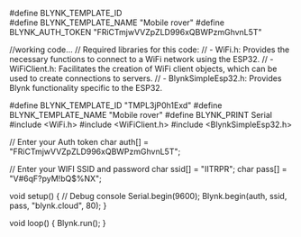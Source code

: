 #define BLYNK_TEMPLATE_ID  
#define BLYNK_TEMPLATE_NAME "Mobile rover"
#define BLYNK_AUTH_TOKEN "FRiCTmjwVVZpZLD996xQBWPzmGhvnL5T"

//working code...
// Required libraries for this code:
// - WiFi.h: Provides the necessary functions to connect to a WiFi network using the ESP32.
// - WiFiClient.h: Facilitates the creation of WiFi client objects, which can be used to create connections to servers.
// - BlynkSimpleEsp32.h: Provides Blynk functionality specific to the ESP32.

#define BLYNK_TEMPLATE_ID "TMPL3jP0h1Exd"
#define BLYNK_TEMPLATE_NAME "Mobile rover"
#define BLYNK_PRINT Serial
#include <WiFi.h>
#include <WiFiClient.h>
#include <BlynkSimpleEsp32.h>

// Enter your Auth token
char auth[] = "FRiCTmjwVVZpZLD996xQBWPzmGhvnL5T";

// Enter your WIFI SSID and password
char ssid[] = "IITRPR";
char pass[] = "V#6qF?pyM!bQ$%NX";

void setup() {
  // Debug console
  Serial.begin(9600);
  Blynk.begin(auth, ssid, pass, "blynk.cloud", 80);
}

void loop() {
  Blynk.run();
}
